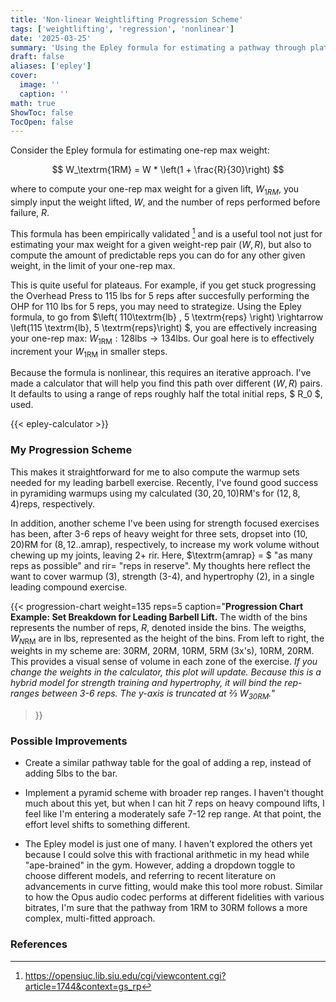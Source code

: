```yaml
---
title: 'Non-linear Weightlifting Progression Scheme'
tags: ['weightlifting', 'regression', 'nonlinear']
date: '2025-03-25'
summary: 'Using the Epley formula for estimating a pathway through plateaus'
draft: false
aliases: ['epley']
cover:
  image: '' 
  caption: ''  
math: true
ShowToc: false
TocOpen: false
---
```


Consider the Epley formula for estimating one-rep max weight:

$$
W_\textrm{1RM} = W * \left(1 + \frac{R}{30}\right)
$$

where to compute your one-rep max weight for a given lift, $W_{1RM}$, you simply input the weight lifted, $W$, and the number of reps performed before failure, $R$.

This formula has been empirically validated [^1] and is a useful tool not just for estimating your max weight for a given weight-rep pair $\left(W, R\right)$, but also to compute the amount of predictable reps you can do for any other given weight, in the limit of your one-rep max.

This is quite useful for plateaus.  For example, if you get stuck progressing the Overhead Press to 115 lbs for 5 reps after succesfully performing the OHP for 110 lbs for 5 reps, you may need to strategize.  Using the Epley formula, to go from $\left( 110\textrm{lb} , 5 \textrm{reps} \right)  \rightarrow \left(115 \textrm{lb}, 5 \textrm{reps}\right)  $, you are effectively increasing your one-rep max: $W_\textrm{1RM}: 128 \textrm{lbs} \rightarrow 134 \textrm{lbs}$.  Our goal here is to effectively increment your $W_\textrm{1RM}$ in smaller steps. 

Because the formula is nonlinear, this requires an iterative approach.  I've made a calculator that will help you find this path over different $\left(W, R\right)$ pairs.  It defaults to using a range of reps roughly half the total initial reps, $ R_0 $, used.

{{< epley-calculator >}}

### My Progression Scheme

This makes it straightforward for me to also compute the warmup sets needed for my leading barbell exercise.  Recently, I've found good success in pyramiding warmups using my calculated $\left(30, 20, 10\right)\textrm{RM}$'s for $\left( 12, 8, 4 \right) \textrm{reps}$, respectively.  

In addition, another scheme I've been using for strength focused exercises has been, after 3-6 reps of heavy weight for three sets, dropset into $\left(10,20\right)\textrm{RM}$ for $\left(8, 12..\textrm{amrap}\right)$, respectively, to increase my work volume without chewing up my joints, leaving $\text{2+}$ $\textrm{rir}$.  Here, $\textrm{amrap} = $ "as many reps as possible" and $\textrm{rir} =$ "reps in reserve".  My thoughts here reflect the want to cover warmup (3), strength (3-4), and hypertrophy (2), in a single leading compound exercise.

{{< progression-chart weight=135 
                      reps=5 
                      caption="<b>Progression Chart Example: Set Breakdown for Leading Barbell Lift.</b> The width of the bins represents the number of reps, $R$, denoted inside the bins. The weigths, $W_{N\textrm{RM}}$ are in lbs, represented as the height of the bins.  From left to right, the weights in my scheme are: 30RM, 20RM, 10RM, 5RM  (3x's), 10RM, 20RM.  This provides a visual sense of volume in each zone of the exercise. <i> If you change the weights in the calculator, this plot will update.  Because this is a hybrid model for strength training and hypertrophy, it will bind the rep-ranges between 3-6 reps.  The $y$-axis is truncated at ⅔ $W_{\textrm{30RM}}$.</i>"
>}}

### Possible Improvements

* Create a similar pathway table for the goal of adding a rep, instead of adding $5 \textrm{lbs}$ to the bar.

* Implement a pyramid scheme with broader rep ranges. I haven't thought much about this yet, but when I can hit 7 reps on heavy compound lifts, I feel like I'm entering a moderately safe 7-12 rep range. At that point, the effort level shifts to something different.

* The Epley model is just one of many. I haven't explored the others yet because I could solve this with fractional arithmetic in my head while "ape-brained" in the gym. However, adding a dropdown toggle to choose different models, and referring to recent literature on advancements in curve fitting, would make this tool more robust. Similar to how the Opus audio codec performs at different fidelities with various bitrates, I'm sure that the pathway from 1RM to 30RM follows a more complex, multi-fitted approach.

### References

[^1]: https://opensiuc.lib.siu.edu/cgi/viewcontent.cgi?article=1744&context=gs_rp
